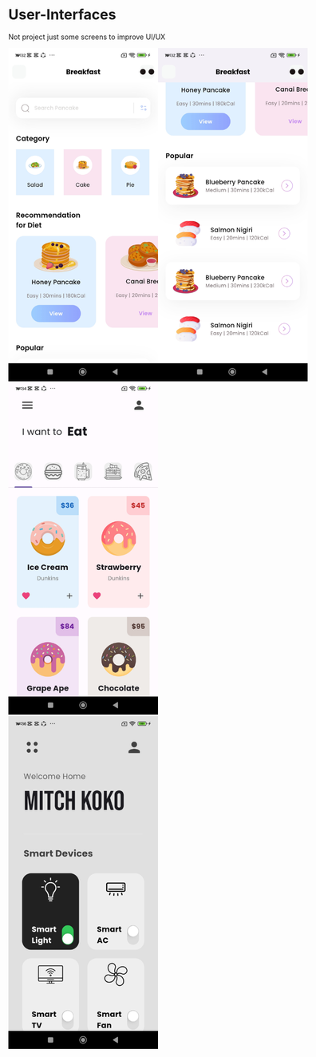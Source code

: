 # User-Interfaces
Not project just some screens to improve UI/UX

<div style="display: flex; justify-content: space-between;">
  <img src="assets/screenshoot/breakfast1.jpg" alt="Breakfast Screen1" width="300"/>
  <img src="assets/screenshoot/breakfast2.jpg" alt="Breakfast Screen2" width="300"/>
</div>

<img src="assets/screenshoot/donut.jpg" alt="Donut" width="300"/>

<img src="assets/screenshoot/modern_ui.jpg" alt="Modern UI" width="300"/>
